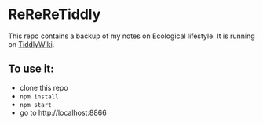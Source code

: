 # ReReReTiddly
This repo contains a backup of my notes on Ecological lifestyle. 
It is running on [TiddlyWiki](https://github.com/Jermolene/TiddlyWiki5/). 

## To use it: 
* clone this repo
* `npm install`
* `npm start`
* go to http://localhost:8866
